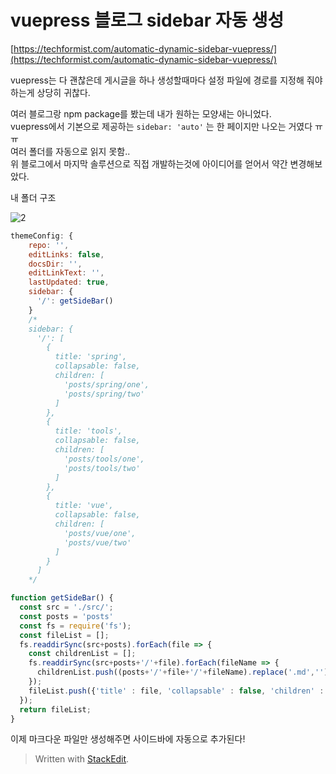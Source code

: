 
# vuepress 블로그 sidebar 자동 생성

[https://techformist.com/automatic-dynamic-sidebar-vuepress/](https://techformist.com/automatic-dynamic-sidebar-vuepress/)

vuepress는 다 괜찮은데 게시글을 하나 생성할때마다 설정 파일에 경로를 지정해 줘야 하는게 상당히 귀찮다. 

여러 블로그랑 npm package를 봤는데 내가 원하는 모양새는 아니었다.  
vuepress에서 기본으로 제공하는 `sidebar: 'auto'` 는 한 페이지만 나오는 거였다 ㅠㅠ  
여러 폴더를 자동으로 읽지 못함..  
위 블로그에서 마지막 솔루션으로 직접 개발하는것에 아이디어를 얻어서 약간 변경해보았다.

내 폴더 구조

![2](~@image/2.png)

```js
themeConfig: {
    repo: '',
    editLinks: false,
    docsDir: '',
    editLinkText: '',
    lastUpdated: true,
    sidebar: {
      '/': getSideBar()
    }
    /*
    sidebar: {
      '/': [
        { 
          title: 'spring',
          collapsable: false,
          children: [ 
            'posts/spring/one',
            'posts/spring/two' 
          ] 
        },
        { 
          title: 'tools',
          collapsable: false,
          children: [ 
            'posts/tools/one', 
            'posts/tools/two' 
          ] 
        },       
        { 
          title: 'vue',
          collapsable: false,
          children: [ 
            'posts/vue/one', 
            'posts/vue/two' 
          ] 
        } 
      ]
    */
```

```javascript
function getSideBar() {
  const src = './src/';
  const posts = 'posts'
  const fs = require('fs');
  const fileList = [];  
  fs.readdirSync(src+posts).forEach(file => {   
    const childrenList = [];
    fs.readdirSync(src+posts+'/'+file).forEach(fileName => {
      childrenList.push((posts+'/'+file+'/'+fileName).replace('.md',''))
    });
    fileList.push({'title' : file, 'collapsable' : false, 'children' : childrenList});
  }); 
  return fileList;
}
```
이제 마크다운 파일만 생성해주면 사이드바에 자동으로 추가된다!

> Written with [StackEdit](https://stackedit.io/).
<!--stackedit_data:
eyJoaXN0b3J5IjpbNTA4NzE3MDk4LDczMDQyNjUyM119
-->